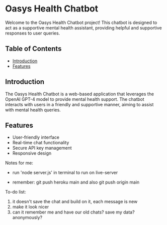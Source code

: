 # Oasys Health Chatbot

Welcome to the Oasys Health Chatbot project! This chatbot is designed to act as a supportive mental health assistant, providing helpful and supportive responses to user queries.

## Table of Contents

- [Introduction](#introduction)
- [Features](#features)

## Introduction

The Oasys Health Chatbot is a web-based application that leverages the OpenAI GPT-4 model to provide mental health support. The chatbot interacts with users in a friendly and supportive manner, aiming to assist with mental health queries.

## Features

- User-friendly interface
- Real-time chat functionality
- Secure API key management
- Responsive design

Notes for me:

- run 'node server.js' in terminal to run on live-server

- remember: git push heroku main
and also git push origin main 



To-do list:

1. it doesn't save the chat and build on it, each message is new
1. make it look nicer
2. can it remember me and have our old chats? save my data? anonymously?
